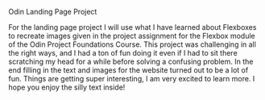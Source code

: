 Odin Landing Page Project

For the landing page project I will use what I have learned about Flexboxes to recreate images given in the project assignment for the Flexbox module of the Odin Project Foundations Course. This project was challenging in all the right ways, and I had a ton of fun doing it even if I had to sit there scratching my head for a while before solving a confusing problem. In the end filling in the text and images for the website turned out to be a lot of fun. Things are getting super interesting, I am very excited to learn more. I hope you enjoy the silly text inside!